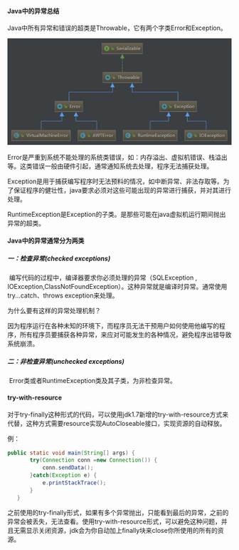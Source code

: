 #### Java中的异常总结

Java中所有异常和错误的超类是Throwable，它有两个字类Error和Exception。

![Throwable.png](https://github.com/g453030291/building-java-tower/blob/master/images/Throwable.png)

Error是严重到系统不能处理的系统类错误，如：内存溢出、虚拟机错误、栈溢出等。这类错误一般由硬件引起，通常通知系统去处理，程序无法捕获处理。

Exception是用于捕获编写程序时无法预料的情况，如中断异常、非法存取等。为了保证程序的健壮性，java要求必须对这些可能出现的异常进行捕获，并对其进行处理。

RuntimeException是Exception的子类。是那些可能在java虚拟机运行期间抛出异常的超类。

#### Java中的异常通常分为两类

##### 一：检查异常(checked exceptions)

​	编写代码的过程中，编译器要求你必须处理的异常（SQLException , IOException,ClassNotFoundException）。这种异常就是编译时异常。通常使用try...catch、throws exception来处理。

为什么要有这样的异常处理机制？

​	因为程序运行在各种未知的环境下，而程序员无法干预用户如何使用他编写的程序，所有程序员要捕获各种异常，来应对可能发生的各种情况，避免程序出错导致系统崩溃。

##### 二：非检查异常(unchecked exceptions)

​	Error类或者RuntimeException类及其子类，为非检查异常。

#### try-with-resource

​	对于try-finally这种形式的代码，可以使用jdk1.7新增的try-with-resource方式来代替，这种方式需要resource实现AutoCloseable接口，实现资源的自动释放。

例：

 ```java
public static void main(String[] args) {
        try(Connection conn =new Connection()) {
            conn.sendData();
        }catch(Exception e) {
            e.printStackTrace();
        }
    }
 ```

之前使用的try-finally形式，如果有多个异常抛出，只能看到最后的异常，之前的异常会被丢失，无法查看。使用try-with-resource形式，可以避免这种问题，并且无需显示关闭资源，jdk会为你自动加上finally块来close你所使用的所有的资源。

 

 

 

 